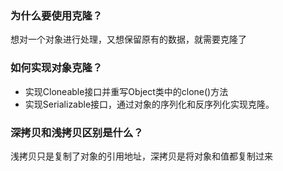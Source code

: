 ### 为什么要使用克隆？
想对一个对象进行处理，又想保留原有的数据，就需要克隆了

### 如何实现对象克隆？
- 实现Cloneable接口并重写Object类中的clone()方法
- 实现Serializable接口，通过对象的序列化和反序列化实现克隆。

### 深拷贝和浅拷贝区别是什么？
浅拷贝只是复制了对象的引用地址，深拷贝是将对象和值都复制过来